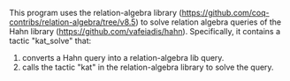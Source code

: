 This program uses the relation-algebra library (https://github.com/coq-contribs/relation-algebra/tree/v8.5) to solve relation algebra queries of the Hahn library (https://github.com/vafeiadis/hahn).
Specifically, it contains a tactic "kat_solve" that:
1. converts a Hahn query into a relation-algebra lib query.
2. calls the tactic "kat" in the relation-algebra library to solve the query.
